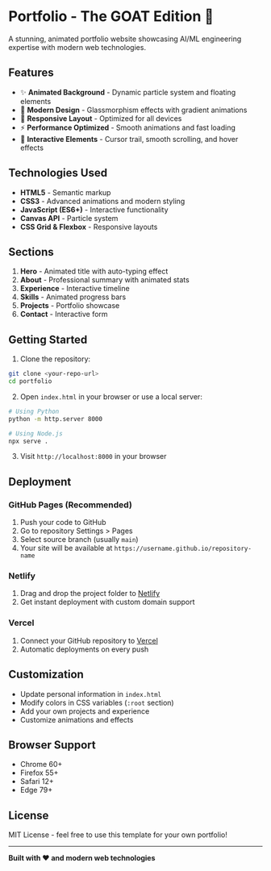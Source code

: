 # Portfolio - The GOAT Edition 🚀

A stunning, animated portfolio website showcasing AI/ML engineering expertise with modern web technologies.

## Features

- ✨ **Animated Background** - Dynamic particle system and floating elements
- 🎨 **Modern Design** - Glassmorphism effects with gradient animations
- 📱 **Responsive Layout** - Optimized for all devices
- ⚡ **Performance Optimized** - Smooth animations and fast loading
- 🎯 **Interactive Elements** - Cursor trail, smooth scrolling, and hover effects

## Technologies Used

- **HTML5** - Semantic markup
- **CSS3** - Advanced animations and modern styling
- **JavaScript (ES6+)** - Interactive functionality
- **Canvas API** - Particle system
- **CSS Grid & Flexbox** - Responsive layouts

## Sections

1. **Hero** - Animated title with auto-typing effect
2. **About** - Professional summary with animated stats
3. **Experience** - Interactive timeline
4. **Skills** - Animated progress bars
5. **Projects** - Portfolio showcase
6. **Contact** - Interactive form

## Getting Started

1. Clone the repository:
```bash
git clone <your-repo-url>
cd portfolio
```

2. Open `index.html` in your browser or use a local server:
```bash
# Using Python
python -m http.server 8000

# Using Node.js
npx serve .
```

3. Visit `http://localhost:8000` in your browser

## Deployment

### GitHub Pages (Recommended)

1. Push your code to GitHub
2. Go to repository Settings > Pages
3. Select source branch (usually `main`)
4. Your site will be available at `https://username.github.io/repository-name`

### Netlify

1. Drag and drop the project folder to [Netlify](https://netlify.com)
2. Get instant deployment with custom domain support

### Vercel

1. Connect your GitHub repository to [Vercel](https://vercel.com)
2. Automatic deployments on every push

## Customization

- Update personal information in `index.html`
- Modify colors in CSS variables (`:root` section)
- Add your own projects and experience
- Customize animations and effects

## Browser Support

- Chrome 60+
- Firefox 55+
- Safari 12+
- Edge 79+

## License

MIT License - feel free to use this template for your own portfolio!

---

**Built with ❤️ and modern web technologies** 